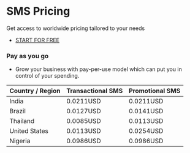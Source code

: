 # SMS Pricing

Get access to worldwide pricing tailored to your needs

- [START FOR FREE](https://console.uspeedo.com/signin)

### **Pay as you go**
- Grow your business with pay-per-use model which can put you in control of your spending.

|  Country / Region | Transactional SMS | Promotional SMS | 
|-------------------|-------------------|-----------------|
| India             | 0.0211USD            | 0.0211USD          |
| Brazil            | 0.0127USD            | 0.0141USD          | 
| Thailand          | 0.0085USD            | 0.0113USD          | 
| United States     | 0.0113USD            | 0.0254USD          |
| Nigeria           | 0.0986USD            | 0.0986USD          |

